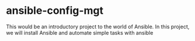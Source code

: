 # ansible-config-mgt
This would be an introductory project to the world of Ansible. In this project, we will install Ansible and automate simple tasks with ansible
